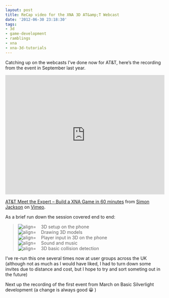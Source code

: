 ```yaml
---
layout: post
title: ReCap video for the XNA 3D AT&amp;T Webcast
date: '2012-06-30 23:18:30'
tags:
- 3d
- game-development
- ramblings
- xna
- xna-3d-tutorials
---
```


Catching up on the webcasts I’ve done now for AT&T, here’s the recording from the event in September last year.

<iframe loading="lazy" src="http://player.vimeo.com/video/17441935" frameborder="0" width="500" height="375"></iframe>

[AT&T Meet the Expert – Build a XNA Game in 60 minutes](http://vimeo.com/17441935) from [Simon Jackson](http://vimeo.com/user5386443) on [Vimeo](http://vimeo.com).

As a brief run down the session covered end to end:

> ![align=](http://www.dotnetscraps.com/samples/bullets/024.gif)&nbsp;&nbsp;&nbsp; 3D setup on the phone  
> ![align=](http://www.dotnetscraps.com/samples/bullets/024.gif)&nbsp;&nbsp;&nbsp; Drawing 3D models  
> ![align=](http://www.dotnetscraps.com/samples/bullets/024.gif)&nbsp;&nbsp;&nbsp; Player input in 3D on the phone  
> ![align=](http://www.dotnetscraps.com/samples/bullets/024.gif)&nbsp;&nbsp;&nbsp; Sound and music  
> ![align=](http://www.dotnetscraps.com/samples/bullets/024.gif)&nbsp;&nbsp;&nbsp; 3D basic collision detection

I’ve re-run this one several times now at user groups across the UK (although not as much as I would have liked, I had to turn down some invites due to distance and cost, but I hope to try and sort someting out in the future)

Next up the recording of the first event from March on Basic Silverlight development (a change is always good 😀 )

